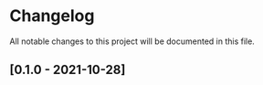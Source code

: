 # Changelog

All notable changes to this project will be documented in this file.

## [0.1.0 - 2021-10-28]
